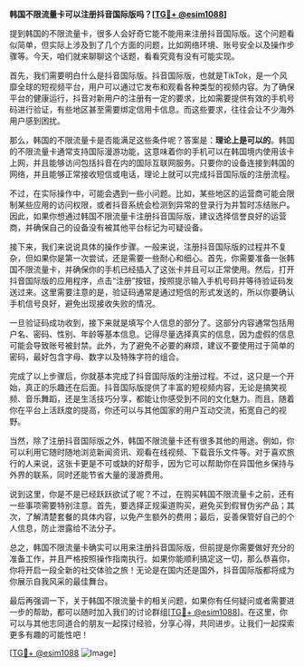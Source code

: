 **韩国不限流量卡可以注册抖音国际版吗？[[TG💪+ @esim1088](https://t.me/s/esim1088)]**

提到韩国的不限流量卡，很多人会好奇它能不能用来注册抖音国际版。这个问题看似简单，但实际上涉及到了几个方面的问题，比如网络环境、账号安全以及操作步骤等。今天，咱们就来聊聊这个话题，看看究竟有没有可能实现。

首先，我们需要明白什么是抖音国际版。抖音国际版，也就是TikTok，是一个风靡全球的短视频平台，用户可以通过它发布和观看各种类型的视频内容。为了确保平台的健康运行，抖音对新用户的注册有一定的要求，比如需要提供有效的手机号码进行验证，有些地区甚至需要绑定信用卡信息。而这些要求，往往会让不少海外用户感到困扰。

那么，韩国的不限流量卡是否能满足这些条件呢？答案是：**理论上是可以的**。韩国的不限流量卡通常支持国际漫游功能，这意味着你的手机可以在韩国境内使用该卡上网，并且能够访问包括抖音在内的国际互联网服务。只要你的设备连接到韩国的网络，并且能够正常接收短信或电话，理论上就可以完成抖音国际版的注册流程。

不过，在实际操作中，可能会遇到一些小问题。比如，某些地区的运营商可能会限制某些应用的访问权限，或者抖音系统会检测到异常的登录行为并暂时冻结账户。因此，如果你想通过韩国不限流量卡注册抖音国际版，建议选择信誉良好的运营商，并确保自己的设备没有被其他平台标记为可疑设备。

接下来，我们来说说具体的操作步骤。一般来说，注册抖音国际版的过程并不复杂，但如果你是第一次尝试，还是需要一些耐心和细心。首先，你需要准备一张韩国不限流量卡，并确保你的手机已经插入了这张卡并且可以正常使用。然后，打开抖音国际版的应用程序，点击“注册”按钮，按照提示输入手机号码并等待验证码发送过来。这里需要注意的是，验证码通常是通过短信的形式发送的，所以你要确认手机信号良好，避免出现接收失败的情况。

一旦验证码成功收到，接下来就是填写个人信息的部分了。这部分内容通常包括用户名、密码、性别、年龄等基本信息。记得尽量选择真实的信息，因为虚假的信息可能会导致账号被封禁。此外，为了避免不必要的麻烦，建议不要使用过于简单的密码，最好包含字母、数字以及特殊字符的组合。

完成了以上步骤后，你就基本完成了抖音国际版的注册过程。不过，这只是一个开始，真正的乐趣还在后面。抖音国际版提供了丰富的短视频内容，无论是搞笑视频、音乐舞蹈，还是生活技巧分享，都能让你感受到不同的文化魅力。而且，随着你在平台上活跃度的提高，你还可以与其他国家的用户互动交流，拓宽自己的视野。

当然，除了注册抖音国际版之外，韩国不限流量卡还有很多其他的用途。例如，你可以利用它随时随地浏览新闻资讯、观看在线视频、下载音乐文件等。对于喜欢旅行的人来说，这张卡更是不可或缺的好帮手，因为它可以帮助你在异国他乡保持与外界的联系，同时还能节省大量的漫游费用。

说到这里，你是不是已经跃跃欲试了呢？不过，在购买韩国不限流量卡之前，还有一些事项需要特别注意。首先，要选择正规渠道购买，避免买到假冒伪劣产品；其次，了解清楚套餐的具体内容，以免产生额外的费用；最后，妥善保管好自己的个人信息，防止泄露给不法分子。

总之，韩国不限流量卡确实可以用来注册抖音国际版，但前提是你需要做好充分的准备工作，并且严格按照操作指南执行。如果你能顺利搞定这一切，那么恭喜你，你将开启一段全新的社交体验之旅！无论是在国内还是国外，抖音国际版都将成为你展示自我风采的最佳舞台。

最后再强调一下，关于韩国不限流量卡的相关问题，如果你有任何疑问或者需要进一步的帮助，都可以随时加入我们的讨论群组[[TG💪+ @esim1088](https://t.me/s/esim1088)]。在这里，你可以与其他志同道合的朋友一起探讨经验，分享心得，共同进步。让我们一起探索更多有趣的可能性吧！

[[TG💪+ @esim1088](https://t.me/s/esim1088) ![Image](https://i.postimg.cc/4NQfJmqS/Snipaste-2025-05-13-00-14-12.png)]